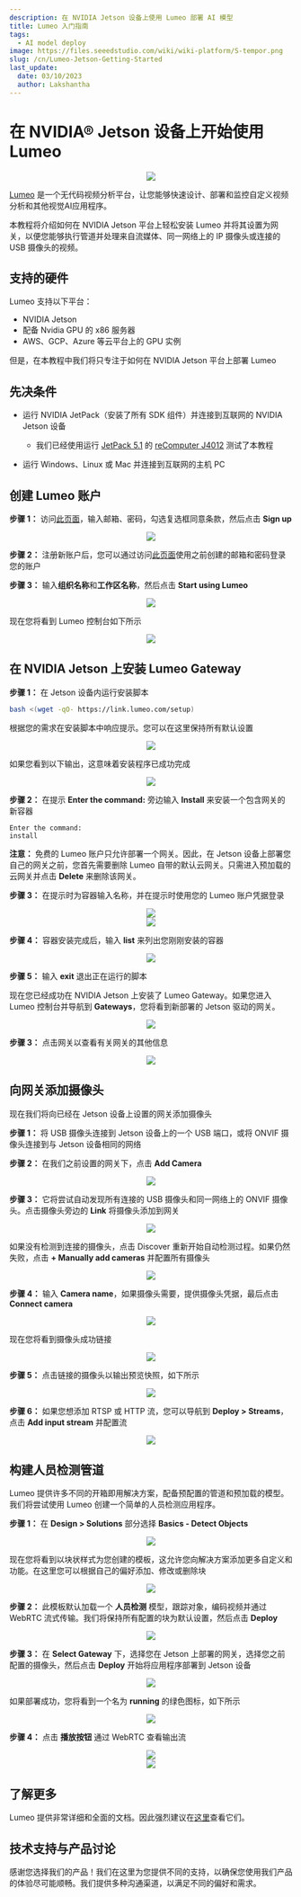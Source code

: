 ```yaml
---
description: 在 NVIDIA Jetson 设备上使用 Lumeo 部署 AI 模型
title: Lumeo 入门指南
tags:
  - AI model deploy
image: https://files.seeedstudio.com/wiki/wiki-platform/S-tempor.png
slug: /cn/Lumeo-Jetson-Getting-Started
last_update:
  date: 03/10/2023
  author: Lakshantha
---
```


# 在 NVIDIA® Jetson 设备上开始使用 Lumeo

<div align="center"><img width={1000} src="https://files.seeedstudio.com/wiki/Lumeo/thumb.gif" /></div>

[Lumeo](https://lumeo.com) 是一个无代码视频分析平台，让您能够快速设计、部署和监控自定义视频分析和其他视觉AI应用程序。

本教程将介绍如何在 NVIDIA Jetson 平台上轻松安装 Lumeo 并将其设置为网关，以便您能够执行管道并处理来自流媒体、同一网络上的 IP 摄像头或连接的 USB 摄像头的视频。

## 支持的硬件

Lumeo 支持以下平台：

- NVIDIA Jetson
- 配备 Nvidia GPU 的 x86 服务器
- AWS、GCP、Azure 等云平台上的 GPU 实例

但是，在本教程中我们将只专注于如何在 NVIDIA Jetson 平台上部署 Lumeo

## 先决条件

- 运行 NVIDIA JetPack（安装了所有 SDK 组件）并连接到互联网的 NVIDIA Jetson 设备

  - 我们已经使用运行 [JetPack 5.1](https://developer.nvidia.com/embedded/jetpack-sdk-51) 的 [reComputer J4012](https://www.seeedstudio.com/reComputer-J4012-p-5586.html) 测试了本教程
- 运行 Windows、Linux 或 Mac 并连接到互联网的主机 PC

## 创建 Lumeo 账户

**步骤 1：** 访问[此页面](https://console.lumeo.com/register)，输入邮箱、密码，勾选复选框同意条款，然后点击 **Sign up**

<div align="center"><img width={1000} src="https://files.seeedstudio.com/wiki/Lumeo/9.jpg" /></div>

**步骤 2：** 注册新账户后，您可以通过访问[此页面](https://console.lumeo.com/login)使用之前创建的邮箱和密码登录您的账户

**步骤 3：** 输入**组织名称**和**工作区名称**，然后点击 **Start using Lumeo**

<div align="center"><img width={350} src="https://files.seeedstudio.com/wiki/Lumeo/10.png" /></div>

现在您将看到 Lumeo 控制台如下所示

<div align="center"><img width={1000} src="https://files.seeedstudio.com/wiki/Lumeo/11.jpg" /></div>

## 在 NVIDIA Jetson 上安装 Lumeo Gateway

**步骤 1：** 在 Jetson 设备内运行安装脚本

```sh
bash <(wget -qO- https://link.lumeo.com/setup)
```

根据您的需求在安装脚本中响应提示。您可以在这里保持所有默认设置

<div align="center"><img width={1000} src="https://files.seeedstudio.com/wiki/Lumeo/1.png" /></div>

如果您看到以下输出，这意味着安装程序已成功完成

<div align="center"><img width={500} src="https://files.seeedstudio.com/wiki/Lumeo/2.png" /></div>

**步骤 2：** 在提示 **Enter the command:** 旁边输入 **Install** 来安装一个包含网关的新容器

```
Enter the command: 
install
```

**注意：** 免费的 Lumeo 账户只允许部署一个网关。因此，在 Jetson 设备上部署您自己的网关之前，您首先需要删除 Lumeo 自带的默认云网关。只需进入预加载的云网关并点击 **Delete** 来删除该网关。

**步骤 3：** 在提示时为容器输入名称，并在提示时使用您的 Lumeo 账户凭据登录

<div align="center"><img width={1000} src="https://files.seeedstudio.com/wiki/Lumeo/4.png" /></div>

<div align="center"><img width={1000} src="https://files.seeedstudio.com/wiki/Lumeo/12.jpg" /></div>

**步骤 4：** 容器安装完成后，输入 **list** 来列出您刚刚安装的容器

<div align="center"><img width={1000} src="https://files.seeedstudio.com/wiki/Lumeo/5.png" /></div>

**步骤 5：** 输入 **exit** 退出正在运行的脚本

现在您已经成功在 NVIDIA Jetson 上安装了 Lumeo Gateway。如果您进入 Lumeo 控制台并导航到 **Gateways**，您将看到新部署的 Jetson 驱动的网关。

<div align="center"><img width={1000} src="https://files.seeedstudio.com/wiki/Lumeo/13.png" /></div>

**步骤 3：** 点击网关以查看有关网关的其他信息

<div align="center"><img width={500} src="https://files.seeedstudio.com/wiki/Lumeo/14.jpg" /></div>

## 向网关添加摄像头

现在我们将向已经在 Jetson 设备上设置的网关添加摄像头

**步骤 1：** 将 USB 摄像头连接到 Jetson 设备上的一个 USB 端口，或将 ONVIF 摄像头连接到与 Jetson 设备相同的网络

**步骤 2：** 在我们之前设置的网关下，点击 **Add Camera**

<div align="center"><img width={500} src="https://files.seeedstudio.com/wiki/Lumeo/15.jpg" /></div>

**步骤 3：** 它将尝试自动发现所有连接的 USB 摄像头和同一网络上的 ONVIF 摄像头。点击摄像头旁边的 **Link** 将摄像头添加到网关

<div align="center"><img width={500} src="https://files.seeedstudio.com/wiki/Lumeo/16.png" /></div>

如果没有检测到连接的摄像头，点击 Discover 重新开始自动检测过程。如果仍然失败，点击 **+ Manually add cameras** 并配置所有摄像头

<div align="center"><img width={500} src="https://files.seeedstudio.com/wiki/Lumeo/17.png" /></div>

**步骤 4：** 输入 **Camera name**，如果摄像头需要，提供摄像头凭据，最后点击 **Connect camera**

<div align="center"><img width={300} src="https://files.seeedstudio.com/wiki/Lumeo/18.png" /></div>

现在您将看到摄像头成功链接

<div align="center"><img width={500} src="https://files.seeedstudio.com/wiki/Lumeo/19.png" /></div>

**步骤 5：** 点击链接的摄像头以输出预览快照，如下所示

<div align="center"><img width={500} src="https://files.seeedstudio.com/wiki/Lumeo/20.png" /></div>

**步骤 6：** 如果您想添加 RTSP 或 HTTP 流，您可以导航到 **Deploy > Streams**，点击 **Add input stream** 并配置流

<div align="center"><img width={1000} src="https://files.seeedstudio.com/wiki/Lumeo/21.jpg" /></div>

## 构建人员检测管道

Lumeo 提供许多不同的开箱即用解决方案，配备预配置的管道和预加载的模型。我们将尝试使用 Lumeo 创建一个简单的人员检测应用程序。

**步骤 1：** 在 **Design > Solutions** 部分选择 **Basics - Detect Objects**

<div align="center"><img width={1000} src="https://files.seeedstudio.com/wiki/Lumeo/22.jpg" /></div>

现在您将看到以块状样式为您创建的模板，这允许您向解决方案添加更多自定义和功能。在这里您可以根据自己的偏好添加、修改或删除块

<div align="center"><img width={1000} src="https://files.seeedstudio.com/wiki/Lumeo/23.jpg" /></div>

**步骤 2：** 此模板默认加载一个 **人员检测** 模型，跟踪对象，编码视频并通过 WebRTC 流式传输。我们将保持所有配置的块为默认设置，然后点击 **Deploy**

<div align="center"><img width={300} src="https://files.seeedstudio.com/wiki/Lumeo/24.jpg" /></div>

**步骤 3：** 在 **Select Gateway** 下，选择您在 Jetson 上部署的网关，选择您之前配置的摄像头，然后点击 **Deploy** 开始将应用程序部署到 Jetson 设备

<div align="center"><img width={500} src="https://files.seeedstudio.com/wiki/Lumeo/25.png" /></div>

如果部署成功，您将看到一个名为 **running** 的绿色图标，如下所示

<div align="center"><img width={1000} src="https://files.seeedstudio.com/wiki/Lumeo/26.png" /></div>

**步骤 4：** 点击 **播放按钮** 通过 WebRTC 查看输出流

<div align="center"><img width={550} src="https://files.seeedstudio.com/wiki/Lumeo/27.png" /></div>

<div align="center"><img width={1000} src="https://files.seeedstudio.com/wiki/Lumeo/28.png" /></div>

## 了解更多

Lumeo 提供非常详细和全面的文档。因此强烈建议在[这里](https://docs.lumeo.com)查看它们。

## 技术支持与产品讨论

感谢您选择我们的产品！我们在这里为您提供不同的支持，以确保您使用我们产品的体验尽可能顺畅。我们提供多种沟通渠道，以满足不同的偏好和需求。

<div class="button_tech_support_container">
<a href="https://forum.seeedstudio.com/" class="button_forum"></a>
<a href="https://www.seeedstudio.com/contacts" class="button_email"></a>
</div>

<div class="button_tech_support_container">
<a href="https://discord.gg/eWkprNDMU7" class="button_discord"></a>
<a href="https://github.com/Seeed-Studio/wiki-documents/discussions/69" class="button_discussion"></a>
</div>
